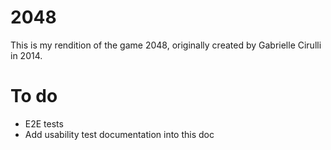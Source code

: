# 2048

This is my rendition of the game 2048, originally created by Gabrielle Cirulli in 2014. 

# To do

- E2E tests
- Add usability test documentation into this doc
